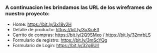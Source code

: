 ### A continuacion les brindamos las URL de los wireframes de nuestro proyecto:

- Home: https://bit.ly/3x18v2H
- Detalle de producto: https://bit.ly/3uXiuE3
- Carrito de compras: https://bit.ly/2Q9SMxo / https://bit.ly/32mrbLS
- Formulario de registro: https://bit.ly/3mScYQg
- Formulario de Login: https://bit.ly/32g6Url